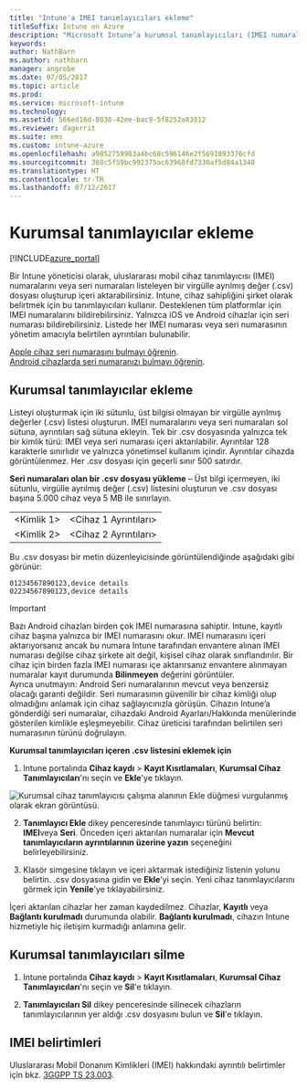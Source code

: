 ```yaml
---
title: "Intune'a IMEI tanımlayıcıları ekleme"
titleSuffix: Intune on Azure
description: "Microsoft Intune’a kurumsal tanımlayıcıları (IMEI numaraları) eklemeyi öğrenin. \""
keywords: 
author: NathBarn
ms.author: nathbarn
manager: angrobe
ms.date: 07/05/2017
ms.topic: article
ms.prod: 
ms.service: microsoft-intune
ms.technology: 
ms.assetid: 566ed16d-8030-42ee-bac9-5f8252a83012
ms.reviewer: dagerrit
ms.suite: ems
ms.custom: intune-azure
ms.openlocfilehash: a9852759983a4bc68c596146e2f5691893376cfd
ms.sourcegitcommit: 388c5f59bc992375ac63968fd7330af5d84a1348
ms.translationtype: HT
ms.contentlocale: tr-TR
ms.lasthandoff: 07/12/2017
---
```

# <a name="add-corporate-identifiers"></a>Kurumsal tanımlayıcılar ekleme

[!INCLUDE[azure_portal](./includes/azure_portal.md)]

Bir Intune yöneticisi olarak, uluslararası mobil cihaz tanımlayıcısı (IMEI) numaralarını veya seri numaraları listeleyen bir virgülle ayrılmış değer (.csv) dosyası oluşturup içeri aktarabilirsiniz. Intune, cihaz sahipliğini şirket olarak belirtmek için bu tanımlayıcıları kullanır. Desteklenen tüm platformlar için IMEI numaralarını bildirebilirsiniz. Yalnızca iOS ve Android cihazlar için seri numarası bildirebilirsiniz. Listede her IMEI numarası veya seri numarasının yönetim amacıyla belirtilen ayrıntıları bulunabilir.

<!-- When you upload serial numbers for company-owned iOS devices, they must be paired with a corporate enrollment profile. Devices must then be enrolled using either Apple’s device enrollment program (DEP) or Apple Configurator to have them appear as company-owned. -->

[Apple cihaz seri numarasını bulmayı öğrenin](https://support.apple.com/HT204308).<br>
[Android cihazlarda seri numaranızı bulmayı öğrenin](https://support.google.com/store/answer/3333000).

## <a name="add-corporate-identifiers"></a>Kurumsal tanımlayıcılar ekleme
Listeyi oluşturmak için iki sütunlu, üst bilgisi olmayan bir virgülle ayrılmış değerler (.csv) listesi oluşturun. IMEI numaralarını veya seri numaraları sol sütuna, ayrıntıları sağ sütuna ekleyin. Tek bir .csv dosyasında yalnızca tek bir kimlik türü: IMEI veya seri numarası içeri aktarılabilir. Ayrıntılar 128 karakterle sınırlıdır ve yalnızca yönetimsel kullanım içindir. Ayrıntılar cihazda görüntülenmez. Her .csv dosyası için geçerli sınır 500 satırdır.

**Seri numaraları olan bir .csv dosyası yükleme** – Üst bilgi içermeyen, iki sütunlu, virgülle ayrılmış değer (.csv) listesini oluşturun ve .csv dosyası başına 5.000 cihaz veya 5 MB ile sınırlayın.

|||
|-|-|
|&lt;Kimlik 1&gt;|&lt;Cihaz 1 Ayrıntıları&gt;|
|&lt;Kimlik 2&gt;|&lt;Cihaz 2 Ayrıntıları&gt;|

Bu .csv dosyası bir metin düzenleyicisinde görüntülendiğinde aşağıdaki gibi görünür:

```
01234567890123,device details
02234567890123,device details
```

> [!IMPORTANT]
> Bazı Android cihazları birden çok IMEI numarasına sahiptir. Intune, kayıtlı cihaz başına yalnızca bir IMEI numarasını okur. IMEI numarasını içeri aktarıyorsanız ancak bu numara Intune tarafından envantere alınan IMEI numarası değilse cihaz şirkete ait değil, kişisel cihaz olarak sınıflandırılır. Bir cihaz için birden fazla IMEI numarası içe aktarırsanız envantere alınmayan numaralar kayıt durumunda **Bilinmeyen** değerini görüntüler.<br>
>Ayrıca unutmayın: Android Seri numaralarının mevcut veya benzersiz olacağı garanti değildir. Seri numarasının güvenilir bir cihaz kimliği olup olmadığını anlamak için cihaz sağlayıcınızla görüşün.
>Cihazın Intune’a gönderdiği seri numaralar, cihazdaki Android Ayarları/Hakkında menülerinde gösterilen kimlikle eşleşmeyebilir. Cihaz üreticisi tarafından belirtilen seri numarasının türünü doğrulayın.


**Kurumsal tanımlayıcıları içeren .csv listesini eklemek için**

1. Intune portalında **Cihaz kaydı** > **Kayıt Kısıtlamaları**, **Kurumsal Cihaz Tanımlayıcıları**'nı seçin ve **Ekle**'ye tıklayın.

 ![Kurumsal cihaz tanımlayıcısı çalışma alanının Ekle düğmesi vurgulanmış olarak ekran görüntüsü.](./media/add-corp-id.png)

2. **Tanımlayıcı Ekle** dikey penceresinde tanımlayıcı türünü belirtin: **IMEI**veya **Seri**. Önceden içeri aktarılan numaralar için **Mevcut tanımlayıcıların ayrıntılarının üzerine yazın** seçeneğini belirleyebilirsiniz.

3. Klasör simgesine tıklayın ve içeri aktarmak istediğiniz listenin yolunu belirtin. .csv dosyasına gidin ve **Ekle**’yi seçin. Yeni cihaz tanımlayıcılarını görmek için **Yenile**'ye tıklayabilirsiniz.

İçeri aktarılan cihazlar her zaman kaydedilmez. Cihazlar, **Kayıtlı** veya **Bağlantı kurulmadı** durumunda olabilir. **Bağlantı kurulmadı**, cihazın Intune hizmetiyle hiç iletişim kurmadığı anlamına gelir.

## <a name="delete-corporate-identifiers"></a>Kurumsal tanımlayıcıları silme

1. Intune portalında **Cihaz kaydı** > **Kayıt Kısıtlamaları**, **Kurumsal Cihaz Tanımlayıcıları**'nı seçin ve **Sil**'e tıklayın.

3. **Tanımlayıcıları Sil** dikey penceresinde silinecek cihazların tanımlayıcılarının yer aldığı .csv dosyasını bulun ve **Sil**'e tıklayın.

## <a name="imei-specifications"></a>IMEI belirtimleri
Uluslararası Mobil Donanım Kimlikleri (IMEI) hakkındaki ayrıntılı belirtimler için bkz. [3GGPP TS 23.003](https://portal.3gpp.org/desktopmodules/Specifications/SpecificationDetails.aspx?specificationId=729).
